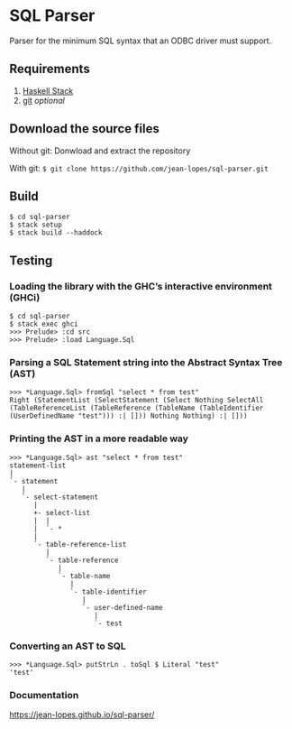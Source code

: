 # SQL Parser
Parser for the minimum SQL syntax that an ODBC driver must support.

## Requirements
1. [Haskell Stack](http://www.haskellstack.org)
2. [git](https://git-scm.com/) *optional*

## Download the source files

Without git: Donwload and extract the repository

With git: `$ git clone https://github.com/jean-lopes/sql-parser.git`

## Build

```
$ cd sql-parser
$ stack setup
$ stack build --haddock
```

## Testing
### Loading the library with the GHC’s interactive environment (GHCi)
```
$ cd sql-parser
$ stack exec ghci
>>> Prelude> :cd src
>>> Prelude> :load Language.Sql
```

### Parsing a SQL Statement string into the Abstract Syntax Tree (AST)
```
>>> *Language.Sql> fromSql "select * from test"
Right (StatementList (SelectStatement (Select Nothing SelectAll (TableReferenceList (TableReference (TableName (TableIdentifier (UserDefinedName "test"))) :| [])) Nothing Nothing) :| []))
```

### Printing the AST in a more readable way
```
>>> *Language.Sql> ast "select * from test"
statement-list
|
`- statement
   |
   `- select-statement
      |
      +- select-list
      |  |
      |  `- *
      |
      `- table-reference-list
         |
         `- table-reference
            |
            `- table-name
               |
               `- table-identifier
                  |
                  `- user-defined-name
                     |
                     `- test
```

### Converting an AST to SQL
```
>>> *Language.Sql> putStrLn . toSql $ Literal "test"
'test'
```

### Documentation
https://jean-lopes.github.io/sql-parser/

